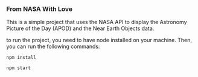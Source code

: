 ### From NASA With Love 

This is a simple project that uses the NASA API to display the Astronomy Picture of the Day (APOD) and the Near Earth Objects data.


to run the project, you need to have node installed on your machine. 
Then, you can run the following commands:

```npm install```

```npm start```